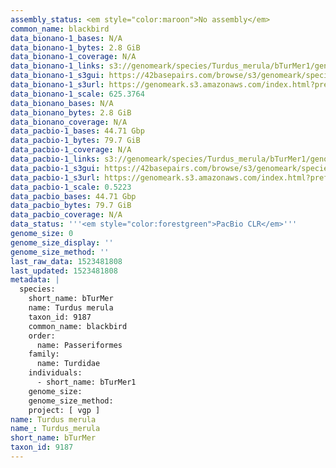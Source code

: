 ```yaml
---
assembly_status: <em style="color:maroon">No assembly</em>
common_name: blackbird
data_bionano-1_bases: N/A
data_bionano-1_bytes: 2.8 GiB
data_bionano-1_coverage: N/A
data_bionano-1_links: s3://genomeark/species/Turdus_merula/bTurMer1/genomic_data/bionano/<br>
data_bionano-1_s3gui: https://42basepairs.com/browse/s3/genomeark/species/Turdus_merula/bTurMer1/genomic_data/bionano/
data_bionano-1_s3url: https://genomeark.s3.amazonaws.com/index.html?prefix=species/Turdus_merula/bTurMer1/genomic_data/bionano/
data_bionano-1_scale: 625.3764
data_bionano_bases: N/A
data_bionano_bytes: 2.8 GiB
data_bionano_coverage: N/A
data_pacbio-1_bases: 44.71 Gbp
data_pacbio-1_bytes: 79.7 GiB
data_pacbio-1_coverage: N/A
data_pacbio-1_links: s3://genomeark/species/Turdus_merula/bTurMer1/genomic_data/pacbio/<br>
data_pacbio-1_s3gui: https://42basepairs.com/browse/s3/genomeark/species/Turdus_merula/bTurMer1/genomic_data/pacbio/
data_pacbio-1_s3url: https://genomeark.s3.amazonaws.com/index.html?prefix=species/Turdus_merula/bTurMer1/genomic_data/pacbio/
data_pacbio-1_scale: 0.5223
data_pacbio_bases: 44.71 Gbp
data_pacbio_bytes: 79.7 GiB
data_pacbio_coverage: N/A
data_status: '''<em style="color:forestgreen">PacBio CLR</em>'''
genome_size: 0
genome_size_display: ''
genome_size_method: ''
last_raw_data: 1523481808
last_updated: 1523481808
metadata: |
  species:
    short_name: bTurMer
    name: Turdus merula
    taxon_id: 9187
    common_name: blackbird
    order:
      name: Passeriformes
    family:
      name: Turdidae
    individuals:
      - short_name: bTurMer1
    genome_size:
    genome_size_method:
    project: [ vgp ]
name: Turdus merula
name_: Turdus_merula
short_name: bTurMer
taxon_id: 9187
---
```

